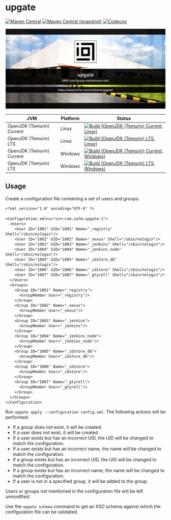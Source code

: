 upgate
===

[![Maven Central](https://img.shields.io/maven-central/v/com.io7m.upgate/com.io7m.upgate.svg?style=flat-square)](http://search.maven.org/#search%7Cga%7C1%7Cg%3A%22com.io7m.upgate%22)
[![Maven Central (snapshot)](https://img.shields.io/nexus/s/https/s01.oss.sonatype.org/com.io7m.upgate/com.io7m.upgate.svg?style=flat-square)](https://s01.oss.sonatype.org/content/repositories/snapshots/com/io7m/upgate/)
[![Codecov](https://img.shields.io/codecov/c/github/io7m/upgate.svg?style=flat-square)](https://codecov.io/gh/io7m/upgate)

![upgate](./src/site/resources/upgate.jpg?raw=true)

| JVM | Platform | Status |
|-----|----------|--------|
| OpenJDK (Temurin) Current | Linux | [![Build (OpenJDK (Temurin) Current, Linux)](https://img.shields.io/github/actions/workflow/status/io7m/upgate/main.linux.temurin.current.yml)](https://github.com/io7m/upgate/actions?query=workflow%3Amain.linux.temurin.current)|
| OpenJDK (Temurin) LTS | Linux | [![Build (OpenJDK (Temurin) LTS, Linux)](https://img.shields.io/github/actions/workflow/status/io7m/upgate/main.linux.temurin.lts.yml)](https://github.com/io7m/upgate/actions?query=workflow%3Amain.linux.temurin.lts)|
| OpenJDK (Temurin) Current | Windows | [![Build (OpenJDK (Temurin) Current, Windows)](https://img.shields.io/github/actions/workflow/status/io7m/upgate/main.windows.temurin.current.yml)](https://github.com/io7m/upgate/actions?query=workflow%3Amain.windows.temurin.current)|
| OpenJDK (Temurin) LTS | Windows | [![Build (OpenJDK (Temurin) LTS, Windows)](https://img.shields.io/github/actions/workflow/status/io7m/upgate/main.windows.temurin.lts.yml)](https://github.com/io7m/upgate/actions?query=workflow%3Amain.windows.temurin.lts)|

## Usage

Create a configuration file containing a set of users and groups:

```
<?xml version="1.0" encoding="UTF-8" ?>

<Configuration xmlns="urn:com.io7m.upgate:1">
  <Users>
    <User ID="1001" GID="1001" Name="_registry" Shell="/sbin/nologin"/>
    <User ID="1002" GID="1002" Name="_nexus" Shell="/sbin/nologin"/>
    <User ID="1003" GID="1003" Name="_jenkins" Shell="/sbin/nologin"/>
    <User ID="1004" GID="1004" Name="_jenkins_node" Shell="/sbin/nologin"/>
    <User ID="1005" GID="1005" Name="_idstore_db" Shell="/sbin/nologin"/>
    <User ID="1006" GID="1006" Name="_idstore" Shell="/sbin/nologin"/>
    <User ID="1007" GID="1007" Name="_gtyrell" Shell="/sbin/nologin"/>
  </Users>
  <Groups>
    <Group ID="1001" Name="_registry">
      <GroupMember User="_registry"/>
    </Group>
    <Group ID="1002" Name="_nexus">
      <GroupMember User="_nexus"/>
    </Group>
    <Group ID="1003" Name="_jenkins">
      <GroupMember User="_jenkins"/>
    </Group>
    <Group ID="1004" Name="_jenkins_node">
      <GroupMember User="_jenkins_node"/>
    </Group>
    <Group ID="1005" Name="_idstore_db">
      <GroupMember User="_idstore_db"/>
    </Group>
    <Group ID="1006" Name="_idstore">
      <GroupMember User="_idstore"/>
    </Group>
    <Group ID="1007" Name="_gtyrell">
      <GroupMember User="_gtyrell"/>
    </Group>
  </Groups>
</Configuration>
```

Run `upgate apply --configuration config.xml`. The following actions will be
performed:

  * If a group does not exist, it will be created.
  * If a user does not exist, it will be created.
  * If a user exists but has an incorrect UID, the UID will be changed to
    match the configuration.
  * If a user exists but has an incorrect name, the name will be changed to
    match the configuration.
  * If a group exists but has an incorrect UID, the UID will be changed to
    match the configuration.
  * If a group exists but has an incorrect name, the name will be changed to
    match the configuration.
  * If a user is not in a specified group, it will be added to the group.

Users or groups not mentioned in the configuration file will be left
unmodified.

Use the `upgate schema` command to get an XSD schema against which the
configuration file can be validated.

